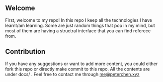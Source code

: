 ## Welcome

First, welcome to my repo! In this repo I keep all the technologies I have learnt/am learning. Some are just random things that pop in my mind, but most of them are having a structral interface that you can find referece from.

## Contribution

If you have any suggestions or want to add more content, you could either fork this repo or directly make commit to this repo. All the contents are under docs/ . Feel free to contact me through me@peterchen.xyz
